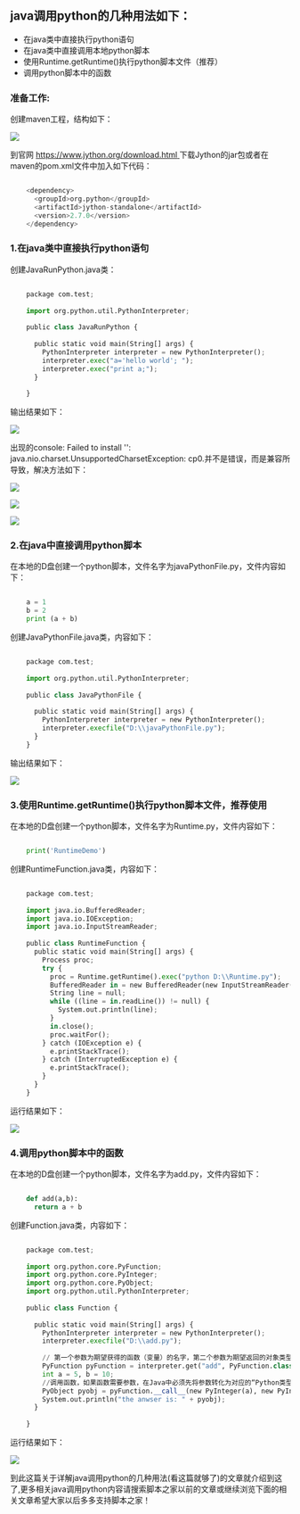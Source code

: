 ##  java调用python的几种用法如下：

  * 在java类中直接执行python语句 
  * 在java类中直接调用本地python脚本 
  * 使用Runtime.getRuntime()执行python脚本文件（推荐） 
  * 调用python脚本中的函数 

###  准备工作:

创建maven工程，结构如下：

![](https://img.jbzj.com/file_images/article/202012/20201210142950105.png)

到官网 [ https://www.jython.org/download.html
](https://www.jython.org/downloads.html)
下载Jython的jar包或者在maven的pom.xml文件中加入如下代码：

```python

    <dependency>
      <groupId>org.python</groupId>
      <artifactId>jython-standalone</artifactId>
      <version>2.7.0</version>
    </dependency>
```

###  1.在java类中直接执行python语句

创建JavaRunPython.java类：

```python

    package com.test;
    
    import org.python.util.PythonInterpreter;
    
    public class JavaRunPython {
      
      public static void main(String[] args) {
        PythonInterpreter interpreter = new PythonInterpreter();
        interpreter.exec("a='hello world'; ");
        interpreter.exec("print a;");
      }
    
    }
```

输出结果如下：

![](https://img.jbzj.com/file_images/article/202012/20201210142950106.png)

出现的console: Failed to install '':
java.nio.charset.UnsupportedCharsetException: cp0.并不是错误，而是兼容所导致，解决方法如下：

![](https://img.jbzj.com/file_images/article/202012/20201210142950107.png)

![](https://img.jbzj.com/file_images/article/202012/20201210142951108.png)

![](https://img.jbzj.com/file_images/article/202012/20201210142951109.png)

###  2.在java中直接调用python脚本

在本地的D盘创建一个python脚本，文件名字为javaPythonFile.py，文件内容如下：

```python

    a = 1
    b = 2
    print (a + b)
```

创建JavaPythonFile.java类，内容如下：

```python

    package com.test;
    
    import org.python.util.PythonInterpreter;
    
    public class JavaPythonFile {
    
      public static void main(String[] args) {
        PythonInterpreter interpreter = new PythonInterpreter();
        interpreter.execfile("D:\\javaPythonFile.py");
      }
    }
```

输出结果如下：

![](https://img.jbzj.com/file_images/article/202012/20201210142951110.png)

###  3.使用Runtime.getRuntime()执行python脚本文件，推荐使用

在本地的D盘创建一个python脚本，文件名字为Runtime.py，文件内容如下：

```python

    print('RuntimeDemo')
```

创建RuntimeFunction.java类，内容如下：

```python

    package com.test;
    
    import java.io.BufferedReader;
    import java.io.IOException;
    import java.io.InputStreamReader;
    
    public class RuntimeFunction {
      public static void main(String[] args) {
        Process proc;
        try {
          proc = Runtime.getRuntime().exec("python D:\\Runtime.py");
          BufferedReader in = new BufferedReader(new InputStreamReader(proc.getInputStream()));
          String line = null;
          while ((line = in.readLine()) != null) {
            System.out.println(line);
          }
          in.close();
          proc.waitFor();
        } catch (IOException e) {
          e.printStackTrace();
        } catch (InterruptedException e) {
          e.printStackTrace();
        } 
      }
    }
```

运行结果如下：

![](https://img.jbzj.com/file_images/article/202012/20201210142951111.png)

###  4.调用python脚本中的函数

在本地的D盘创建一个python脚本，文件名字为add.py，文件内容如下：

```python

    def add(a,b):
      return a + b
```

创建Function.java类，内容如下：

```python

    package com.test;
    
    import org.python.core.PyFunction;
    import org.python.core.PyInteger;
    import org.python.core.PyObject;
    import org.python.util.PythonInterpreter;
    
    public class Function {
      
      public static void main(String[] args) {
        PythonInterpreter interpreter = new PythonInterpreter();
        interpreter.execfile("D:\\add.py");
            
        // 第一个参数为期望获得的函数（变量）的名字，第二个参数为期望返回的对象类型
        PyFunction pyFunction = interpreter.get("add", PyFunction.class);
        int a = 5, b = 10;
        //调用函数，如果函数需要参数，在Java中必须先将参数转化为对应的“Python类型”
        PyObject pyobj = pyFunction.__call__(new PyInteger(a), new PyInteger(b)); 
        System.out.println("the anwser is: " + pyobj);
      }
    
    }
```

运行结果如下：

![](https://img.jbzj.com/file_images/article/202012/20201210142951112.png)

到此这篇关于详解java调用python的几种用法(看这篇就够了)的文章就介绍到这了,更多相关java调用python内容请搜索脚本之家以前的文章或继续浏览下面的相关文章希望大家以后多多支持脚本之家！


